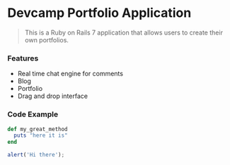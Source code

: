 # Devcamp Portfolio Application

> This is a Ruby on Rails 7 application that allows users to create their own portfolios.

### Features

- Real time chat engine for comments
- Blog
- Portfolio
- Drag and drop interface

### Code Example

``` ruby
def my_great_method 
  puts "here it is"
end
```
```javascript
alert('Hi there');

```